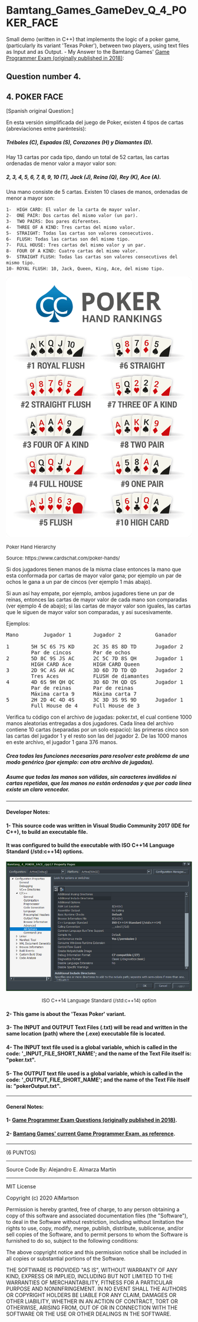 # Bamtang_Games_GameDev_Q_4_POKER_FACE
Small demo (written in C++) that implements the logic of a poker game, (particularly its variant 'Texas Poker'), between two players, using text files as Input and as Output. - My Answer to the Bamtang Games' [Game Programmer Exam (originally published in 2018)](README_QuestionDetails/BAMTANG_ExamCpp_2018.pdf):

## Question number 4.
## 4. POKER FACE

[Spanish original Question:]

En esta versión simplificada del juego de Poker, existen 4 tipos de cartas (abreviaciones entre paréntesis):

##### Tréboles (C), Espadas (S), Corazones (H) y Diamantes (D).

Hay 13 cartas por cada tipo, dando un total de 52 cartas, las cartas ordenadas de menor valor a mayor valor son:

##### 2, 3, 4, 5, 6, 7, 8, 9, 10 (T), Jack (J), Reina (Q), Rey (K), Ace (A).

Una mano consiste de 5 cartas. Existen 10 clases de manos, ordenadas de menor a mayor son:

	1-	HIGH CARD: El valor de la carta de mayor valor.
	2-	ONE PAIR: Dos cartas del mismo valor (un par).
	3-	TWO PAIRS: Dos pares diferentes.
	4-	THREE OF A KIND: Tres cartas del mismo valor.
	5-	STRAIGHT: Todas las cartas son valores consecutivos.
	6-	FLUSH: Todas las cartas son del mismo tipo.
	7-	FULL HOUSE: Tres cartas del mismo valor y un par.
	8-	FOUR OF A KIND: Cuatro cartas del mismo valor.
	9-	STRAIGHT FLUSH: Todas las cartas son valores consecutivos del mismo tipo.
	10-	ROYAL FLUSH: 10, Jack, Queen, King, Ace, del mismo tipo.


<p align="center">
   
   <img src="ReadmeImgs/poker-hand-rankings.png?raw=true">
   
   <font size="2">
      <p align="center">
         <figcaption">
            <p>Poker Hand Hierarchy</p>
            <p>Source: https://www.cardschat.com/poker-hands/</p>
         </figcaption>
      </p>
   </font>
</p>


Si dos jugadores tienen manos de la misma clase entonces la mano que esta conformada por cartas de mayor valor gana;
por ejemplo un par de ochos le gana a un par de cincos (ver ejemplo 1 más abajo).

Si aun así hay empate, por ejemplo, ambos jugadores tiene un par de reinas, entonces las cartas de mayor valor de cada mano
son comparadas (ver ejemplo 4 de abajo);
si las cartas de mayor valor son iguales, las cartas que le siguen de mayor valor son comparadas, y así sucesivamente.

Ejemplos:

<pre>
Mano        Jugador 1       Jugador 2           Ganador

1       5H 5C 6S 7S KD      2C 3S 8S 8D TD      Jugador 2
        Par de cincos       Par de ochos
2       5D 8C 9S JS AC      2C 5C 7D 8S QH      Jugador 1
        HIGH CARD Ace       HIGH CARD Queen
3       2D 9C AS AH AC      3D 6D 7D TD QD      Jugador 2
        Tres Aces           FLUSH de diamantes
4       4D 6S 9H QH QC      3D 6D 7H QD QS      Jugador 1
        Par de reinas       Par de reinas
        Máxima carta 9      Máxima carta 7
5       2H 2D 4C 4D 4S      3C 3D 3S 9S 9D      Jugador 1
        Full House de 4     Full House de 3
</pre>


Verifica tu código con el archivo de jugadas: poker.txt, el cual contiene 1000 manos aleatorias
entregadas a dos jugadores. Cada línea del archivo contiene 10 cartas (separadas por un solo espacio):
 las primeras cinco son las cartas del jugador 1 y el resto son las del jugador 2.
De las 1000 manos en este archivo, el jugador 1 gana 376 manos.

##### Crea todas las funciones necesarias para resolver este problema de una modo genérico (por ejemplo: con otro archivo de jugadas).
##### Asume que todas las manos son válidas, sin caracteres inválidos ni cartas repetidas, que las manos no están ordenadas y que por cada línea existe un claro vencedor.

*******************************************************************************

#### Developer Notes:

#### 1- This source code was written in <strong> Visual Studio Community 2017 </strong> (IDE for C++), to build an executable file. 
#### It was configured to build the executable with ISO C++14 Language Standard (/std:c++14) options.

<p align="center">

   <img src="ReadmeImgs/1_e_ISO_LANGUAGE_STANDARD_CPP14_.png?raw=true">

   <font size="2">
      <p align="center">
         <figcaption"> ISO C++14 Language Standard (/std:c++14) option
         </figcaption>
      </p>
   </font>
</p>

#### 2- This game is about the 'Texas Poker' variant.

#### 3- The INPUT and OUTPUT Text Files (.txt) will be read and written in the same location (path) where the (.exe) executable file is located. 

#### 4- The INPUT text file used is a global variable, which is called in the code: '_INPUT_FILE_SHORT_NAME'; and the name of the Text File itself is: "poker.txt".

#### 5- The OUTPUT text file used is a global variable, which is called in the code: '_OUTPUT_FILE_SHORT_NAME'; and the name of the Text File itself is: "pokerOutput.txt".

*******************************************************************************

#### General Notes:

#### 1- [Game Programmer Exam Questions (originally published in 2018)](README_QuestionDetails/BAMTANG_ExamCpp_2018.pdf).

#### 2- [Bamtang Games' current Game Programmer Exam, as reference](https://www.bamtang.com/careers/game-programmer).

*******************************************************************************

(6 PUNTOS)

*******************************************************************************
Source Code By:	 Alejandro E. Almarza Martín
*******************************************************************************

MIT License

Copyright (c) 2020 AlMartson

Permission is hereby granted, free of charge, to any person obtaining a copy
of this software and associated documentation files (the "Software"), to deal
in the Software without restriction, including without limitation the rights
to use, copy, modify, merge, publish, distribute, sublicense, and/or sell
copies of the Software, and to permit persons to whom the Software is
furnished to do so, subject to the following conditions:

The above copyright notice and this permission notice shall be included in all
copies or substantial portions of the Software.

THE SOFTWARE IS PROVIDED "AS IS", WITHOUT WARRANTY OF ANY KIND, EXPRESS OR
IMPLIED, INCLUDING BUT NOT LIMITED TO THE WARRANTIES OF MERCHANTABILITY,
FITNESS FOR A PARTICULAR PURPOSE AND NONINFRINGEMENT. IN NO EVENT SHALL THE
AUTHORS OR COPYRIGHT HOLDERS BE LIABLE FOR ANY CLAIM, DAMAGES OR OTHER
LIABILITY, WHETHER IN AN ACTION OF CONTRACT, TORT OR OTHERWISE, ARISING FROM,
OUT OF OR IN CONNECTION WITH THE SOFTWARE OR THE USE OR OTHER DEALINGS IN THE
SOFTWARE.
